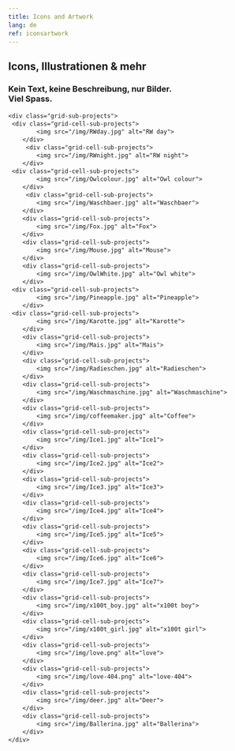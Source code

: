 ```yaml
---
title: Icons and Artwork
lang: de
ref: iconsartwork
---
```


<div>
    <h2 class="headline">Icons, Illustrationen & mehr</h2>
    <h3 class="project-sub-title">Kein Text, keine Beschreibung, nur Bilder. <br> Viel Spass.</h3>
   
    <div class="grid-sub-projects">
     <div class="grid-cell-sub-projects">
            <img src="/img/RWday.jpg" alt="RW day">
        </div>
         <div class="grid-cell-sub-projects">
            <img src="/img/RWnight.jpg" alt="RW night">
        </div>
     <div class="grid-cell-sub-projects">
            <img src="/img/Owlcolour.jpg" alt="Owl colour">
        </div> 
         <div class="grid-cell-sub-projects">
            <img src="/img/Waschbaer.jpg" alt="Waschbaer">
        </div>
        <div class="grid-cell-sub-projects">
            <img src="/img/Fox.jpg" alt="Fox">
        </div> 
        <div class="grid-cell-sub-projects">
            <img src="/img/Mouse.jpg" alt="Mouse">
        </div> 
        <div class="grid-cell-sub-projects">
            <img src="/img/OwlWhite.jpg" alt="Owl white">
        </div>
     <div class="grid-cell-sub-projects">
            <img src="/img/Pineapple.jpg" alt="Pineapple">
        </div>
     <div class="grid-cell-sub-projects">
            <img src="/img/Karotte.jpg" alt="Karotte">
        </div>
        <div class="grid-cell-sub-projects">
            <img src="/img/Mais.jpg" alt="Mais">
        </div>
        <div class="grid-cell-sub-projects">
            <img src="/img/Radieschen.jpg" alt="Radieschen">
        </div>
        <div class="grid-cell-sub-projects">
            <img src="/img/Waschmaschine.jpg" alt="Waschmaschine">
        </div>
        <div class="grid-cell-sub-projects">
            <img src="/img/coffeemaker.jpg" alt="Coffee">
        </div>
        <div class="grid-cell-sub-projects">
            <img src="/img/Ice1.jpg" alt="Ice1">
        </div>
        <div class="grid-cell-sub-projects">
            <img src="/img/Ice2.jpg" alt="Ice2">
        </div>
        <div class="grid-cell-sub-projects">
            <img src="/img/Ice3.jpg" alt="Ice3">
        </div>
        <div class="grid-cell-sub-projects">
            <img src="/img/Ice4.jpg" alt="Ice4">
        </div>
        <div class="grid-cell-sub-projects">
            <img src="/img/Ice5.jpg" alt="Ice5">
        </div>
        <div class="grid-cell-sub-projects">
            <img src="/img/Ice6.jpg" alt="Ice6">
        </div>
        <div class="grid-cell-sub-projects">
            <img src="/img/Ice7.jpg" alt="Ice7">
        </div>
        <div class="grid-cell-sub-projects">
            <img src="/img/x100t_boy.jpg" alt="x100t boy">
        </div>
        <div class="grid-cell-sub-projects">
            <img src="/img/x100t_girl.jpg" alt="x100t girl">
        </div>
        <div class="grid-cell-sub-projects">
            <img src="/img/love.png" alt="love">
        </div>
        <div class="grid-cell-sub-projects">
            <img src="/img/love-404.png" alt="love-404">
        </div>
        <div class="grid-cell-sub-projects">
            <img src="/img/deer.jpg" alt="Deer">
        </div>
        <div class="grid-cell-sub-projects">
            <img src="/img/Ballerina.jpg" alt="Ballerina">
        </div>
    </div>
